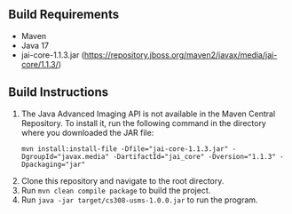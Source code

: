 ## Build Requirements
- Maven
- Java 17
- jai-core-1.1.3.jar (https://repository.jboss.org/maven2/javax/media/jai-core/1.1.3/)

## Build Instructions
1. The Java Advanced Imaging API is not available in the Maven Central Repository. To install it, run the following command in the directory where you downloaded the JAR file:
    ```
    mvn install:install-file -Dfile="jai-core-1.1.3.jar" -DgroupId="javax.media" -DartifactId="jai_core" -Dversion="1.1.3" -Dpackaging="jar"
    ```
2. Clone this repository and navigate to the root directory.
3. Run `mvn clean compile package` to build the project.
4. Run `java -jar target/cs308-usms-1.0.0.jar` to run the program.